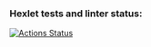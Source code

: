 ### Hexlet tests and linter status:
[![Actions Status](https://github.com/Ilia-Ivankov/python-project-50/actions/workflows/hexlet-check.yml/badge.svg)](https://github.com/Ilia-Ivankov/python-project-50/actions)